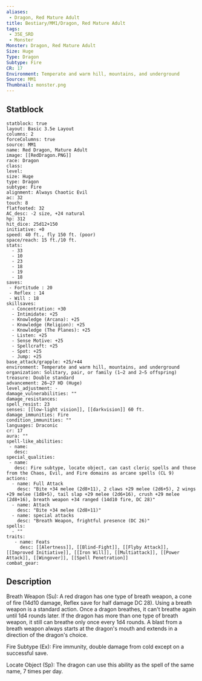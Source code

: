 ```yaml
---
aliases:
 - Dragon, Red Mature Adult
title: Bestiary/MM1/Dragon, Red Mature Adult
tags:
 - 35E_SRD
 - Monster
Monster: Dragon, Red Mature Adult
Size: Huge
Type: Dragon
Subtype: Fire
CR: 17
Environment: Temperate and warm hill, mountains, and underground
Source: MM1
Thumbnail: monster.png
---
```


## Statblock

```statblock
statblock: true
layout: Basic 3.5e Layout
columns: 2
forceColumns: true
source: MM1 
name: Red Dragon, Mature Adult
image: [[RedDragon.PNG]]
race: Dragon
class: 
level: 
size: Huge
type: Dragon
subtype: Fire
alignment: Always Chaotic Evil
ac: 32
touch: 8
flatfooted: 32
AC_desc: -2 size, +24 natural
hp: 312
hit_dice: 25d12+150
initiative: +0
speed: 40 ft., fly 150 ft. (poor)
space/reach: 15 ft./10 ft.
stats:
  - 33
  - 10
  - 23
  - 18
  - 19
  - 18
saves:
 - Fortitude : 20
 - Reflex : 14
 - Will : 18
skillsaves:
  - Concentration: +30
  - Intimidate: +25
  - Knowledge (Arcana): +25
  - Knowledge (Religion): +25
  - Knowledge (The Planes): +25
  - Listen: +25
  - Sense Motive: +25
  - Spellcraft: +25
  - Spot: +25
  - Jump: +25
base_attack/grapple: +25/+44
environment: Temperate and warm hill, mountains, and underground
organization: Solitary, pair, or family (1–2 and 2–5 offspring)
treasure: Double standard
advancement: 26–27 HD (Huge)
level_adjustment: -
damage_vulnerabilities: ""
damage_resistances: 
spell_resist: 23
senses: [[low-light vision]], [[darkvision]] 60 ft.
damage_immunities: Fire
condition_immunities: ""
languages: Draconic
cr: 17
aura: ""
spell-like_abilities:
 - name: 
   desc: 
special_qualities:
 - name:
   desc: Fire subtype, locate object, can cast cleric spells and those from the Chaos, Evil, and Fire domains as arcane spells (CL 9)
actions:
  - name: Full Attack
    desc: "Bite +34 melee (2d8+11), 2 claws +29 melee (2d6+5), 2 wings +29 melee (1d8+5), tail slap +29 melee (2d6+16), crush +29 melee (2d8+16), breath weapon +34 ranged (14d10 fire, DC 28)"
  - name: Attack
    desc: "Bite +34 melee (2d8+11)"
  - name: special attacks
    desc: "Breath Weapon, frightful presence (DC 26)"
spells:
  - ""
traits:
   - name: Feats
     desc: [[Alertness]], [[Blind-Fight]], [[Flyby Attack]], [[Improved Initiative]], [[Iron Will]], [[Multiattack]], [[Power Attack]], [[Wingover]], [[Spell Penetration]]
combat_gear:  
```

## Description






Breath Weapon (Su): A red dragon has one type of breath weapon, a cone of fire (14d10 damage, Reflex save for half damage DC 28). Using a breath weapon is a standard action. Once a dragon breathes, it can't breathe again until 1d4 rounds later. If the dragon has more than one type of breath weapon, it still can breathe only once every 1d4 rounds. A blast from a breath weapon always starts at the dragon's mouth and extends in a direction of the dragon's choice.

Fire Subtype (Ex): Fire immunity, double damage from cold except on a successful save.

Locate Object (Sp): The dragon can use this ability as the spell of the same name, 7 times per day.
